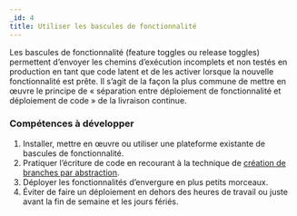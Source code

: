 ```yaml
---
_id: 4
title: Utiliser les bascules de fonctionnalité 
---
```


Les bascules de fonctionnalité (feature toggles ou release toggles) permettent d’envoyer les chemins d’exécution incomplets et non testés en production en tant que code latent et de les activer lorsque la nouvelle fonctionnalité est prête. Il s’agit de la façon la plus commune de mettre en œuvre le principe de « séparation entre déploiement de fonctionnalité et déploiement de code » de la livraison continue.

<h3>Compétences à développer</h3>

1. Installer, mettre en œuvre ou utiliser une plateforme existante de bascules de fonctionnalité.
1. Pratiquer l’écriture de code en recourant à la technique de [création de branches par abstraction](https://martinfowler.com/bliki/BranchByAbstraction.html).
1. Déployer les fonctionnalités d’envergure en plus petits morceaux.
1. Éviter de faire un déploiement en dehors des heures de travail ou juste avant la fin de semaine et les jours fériés.
